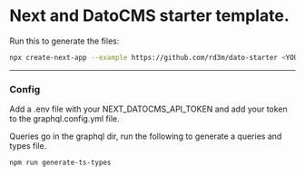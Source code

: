 # Next and DatoCMS starter template.

Run this to generate the files:

```bash
npx create-next-app --example https://github.com/rd3m/dato-starter <YOUR_APP_NAME>
```

---

### Config

Add a .env file with your NEXT_DATOCMS_API_TOKEN and add your token to the graphql.config.yml file.

Queries go in the graphql dir, run the following to generate a queries and types file.

```bash
npm run generate-ts-types
```
